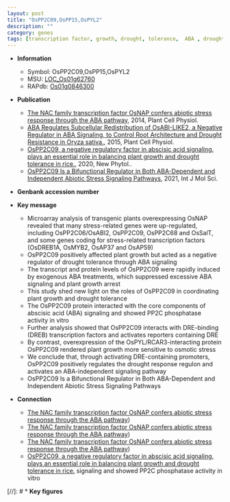 ```yaml
---
layout: post
title: "OsPP2C09,OsPP15,OsPYL2"
description: ""
category: genes
tags: [transcription factor, growth, drought, tolerance,  ABA , drought tolerance, plant growth, abscisic acid, ABA, phosphatase, abiotic stress, stress, biotic stress, osmotic stress]
---
```


* **Information**  
    + Symbol: OsPP2C09,OsPP15,OsPYL2  
    + MSU: [LOC_Os01g62760](http://rice.plantbiology.msu.edu/cgi-bin/ORF_infopage.cgi?orf=LOC_Os01g62760)  
    + RAPdb: [Os01g0846300](http://rapdb.dna.affrc.go.jp/viewer/gbrowse_details/irgsp1?name=Os01g0846300)  

* **Publication**  
    + [The NAC family transcription factor OsNAP confers abiotic stress response through the ABA pathway](http://www.ncbi.nlm.nih.gov/pubmed?term=The+NAC+family+transcription+factor+OsNAP+confers+abiotic+stress+response+through+the+ABA+pathway%5BTitle%5D), 2014, Plant Cell Physiol.
    + [ABA Regulates Subcellular Redistribution of OsABI-LIKE2, a Negative Regulator in ABA Signaling, to Control Root Architecture and Drought Resistance in Oryza sativa.](http://www.ncbi.nlm.nih.gov/pubmed?term=ABA+Regulates+Subcellular+Redistribution+of+OsABI-LIKE2,+a+Negative+Regulator+in+ABA+Signaling,+to+Control+Root+Architecture+and+Drought+Resistance+in+Oryza+sativa.%5BTitle%5D), 2015, Plant Cell Physiol.
    + [OsPP2C09, a negative regulatory factor in abscisic acid signaling, plays an essential role in balancing plant growth and drought tolerance in rice.](http://www.ncbi.nlm.nih.gov/pubmed?term=OsPP2C09,+a+negative+regulatory+factor+in+abscisic+acid+signaling,+plays+an+essential+role+in+balancing+plant+growth+and+drought+tolerance+in+rice.%5BTitle%5D), 2020, New Phytol..
    + [OsPP2C09 Is a Bifunctional Regulator in Both ABA-Dependent and Independent Abiotic Stress Signaling Pathways](http://www.ncbi.nlm.nih.gov/pubmed?term=OsPP2C09+Is+a+Bifunctional+Regulator+in+Both+ABA-Dependent+and+Independent+Abiotic+Stress+Signaling+Pathways%5BTitle%5D), 2021, Int J Mol Sci.

* **Genbank accession number**  

* **Key message**  
    + Microarray analysis of transgenic plants overexpressing OsNAP revealed that many stress-related genes were up-regulated, including OsPP2C06/OsABI2, OsPP2C09, OsPP2C68 and OsSalT, and some genes coding for stress-related transcription factors (OsDREB1A, OsMYB2, OsAP37 and OsAP59)
    + OsPP2C09 positively affected plant growth but acted as a negative regulator of drought tolerance through ABA signaling
    + The transcript and protein levels of OsPP2C09 were rapidly induced by exogenous ABA treatments, which suppressed excessive ABA signaling and plant growth arrest
    + This study shed new light on the roles of OsPP2C09 in coordinating plant growth and drought tolerance
    + The OsPP2C09 protein interacted with the core components of abscisic acid (ABA) signaling and showed PP2C phosphatase activity in vitro
    + Further analysis showed that OsPP2C09 interacts with DRE-binding (DREB) transcription factors and activates reporters containing DRE
    + By contrast, overexpression of the OsPYL/RCAR3-interacting protein OsPP2C09 rendered plant growth more sensitive to osmotic stress
    + We conclude that, through activating DRE-containing promoters, OsPP2C09 positively regulates the drought response regulon and activates an ABA-independent signaling pathway
    + OsPP2C09 Is a Bifunctional Regulator in Both ABA-Dependent and Independent Abiotic Stress Signaling Pathways

* **Connection**  
    + [The NAC family transcription factor OsNAP confers abiotic stress response through the ABA pathway](OsDREB1A,+OsMYB2,+OsAP37+and+OsAP59))
    + [The NAC family transcription factor OsNAP confers abiotic stress response through the ABA pathway](OsDREB1A,+OsMYB2,+OsAP37+and+OsAP59))
    + [The NAC family transcription factor OsNAP confers abiotic stress response through the ABA pathway](OsDREB1A,+OsMYB2,+OsAP37+and+OsAP59))
    + [OsPP2C09, a negative regulatory factor in abscisic acid signaling, plays an essential role in balancing plant growth and drought tolerance in rice.](ABA) signaling and showed PP2C phosphatase activity in vitro

[//]: # * **Key figures**  



